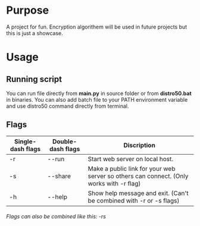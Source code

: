 # Purpose
A project for fun. Encryption algorithem will be used in future projects but this is just a showcase.

# Usage
## Running script
You can run file directly from **main.py** in source folder or from **distro50.bat** in binaries.
You can also add batch file to your PATH environment variable and use distro50 command directly from terminal.
## Flags
|Single-dash flags |Double-dash flags|Discription|
|------------------|----|-----------|
| -r   |--run|Start web server on local host.|
| -s   |--share|Make a public link for your web server so others can connect. (Only works with -r flag)|TEET|
| -h   |--help|Show help message and exit. (Can't be combined with -r or -s flags)|
###### Flags can also be combined like this: *-rs*
